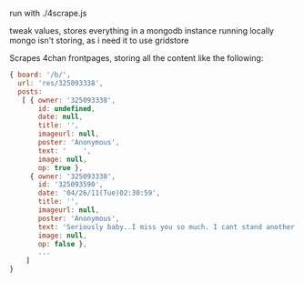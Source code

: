 run with ./4scrape.js

tweak values, stores everything in a mongodb instance running locally
mongo isn't storing, as i need it to use gridstore

Scrapes 4chan frontpages, storing all the content like the following:
```javascript
{ board: '/b/',
  url: 'res/325093338',
  posts: 
   [ { owner: '325093338',
       id: undefined,
       date: null,
       title: '',
       imageurl: null,
       poster: 'Anonymous',
       text: '    ',
       image: null,
       op: true },
     { owner: '325093338',
       id: '325093590',
       date: '04/26/11(Tue)02:30:59',
       title: '',
       imageurl: null,
       poster: 'Anonymous',
       text: 'Seriously baby..I miss you so much. I cant stand another day apart    if dubs&#44; will be your next response.',
       image: null,
       op: false },
       ...
    ]
}
```